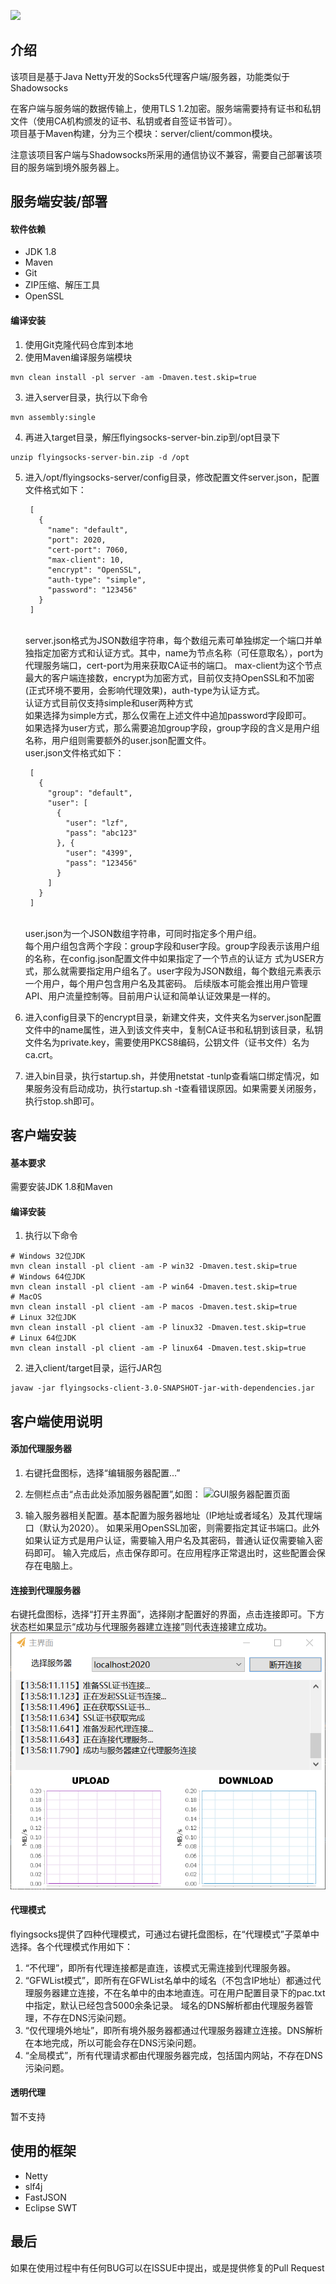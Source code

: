 ![](flyingsocks.png)

## 介绍

该项目是基于Java Netty开发的Socks5代理客户端/服务器，功能类似于Shadowsocks<br/>

在客户端与服务端的数据传输上，使用TLS 1.2加密。服务端需要持有证书和私钥文件（使用CA机构颁发的证书、私钥或者自签证书皆可）。<br>
项目基于Maven构建，分为三个模块：server/client/common模块。<br>

注意该项目客户端与Shadowsocks所采用的通信协议不兼容，需要自己部署该项目的服务端到境外服务器上。


## 服务端安装/部署

#### 软件依赖
- JDK 1.8
- Maven
- Git
- ZIP压缩、解压工具
- OpenSSL


#### 编译安装
1. 使用Git克隆代码仓库到本地 <br>
2. 使用Maven编译服务端模块 <br>
```
mvn clean install -pl server -am -Dmaven.test.skip=true
```
3. 进入server目录，执行以下命令 <br>
```
mvn assembly:single
```
4. 再进入target目录，解压flyingsocks-server-bin.zip到/opt目录下
```
unzip flyingsocks-server-bin.zip -d /opt
```
5. 进入/opt/flyingsocks-server/config目录，修改配置文件server.json，配置文件格式如下：

        [
          {
            "name": "default",
            "port": 2020,
            "cert-port": 7060,
            "max-client": 10,
            "encrypt": "OpenSSL",
            "auth-type": "simple",
            "password": "123456"
          }
        ]

    <br>
        server.json格式为JSON数组字符串，每个数组元素可单独绑定一个端口并单独指定加密方式和认证方式。其中，name为节点名称（可任意取名），port为代理服务端口，cert-port为用来获取CA证书的端口。
        max-client为这个节点最大的客户端连接数，encrypt为加密方式，目前仅支持OpenSSL和不加密(正式环境不要用，会影响代理效果)，auth-type为认证方式。<br>
        认证方式目前仅支持simple和user两种方式<br>
        如果选择为simple方式，那么仅需在上述文件中追加password字段即可。<br>
        如果选择为user方式，那么需要追加group字段，group字段的含义是用户组名称，用户组则需要额外的user.json配置文件。<br>
        user.json文件格式如下：<br>

        [
          {
            "group": "default",
            "user": [
              {
                "user": "lzf",
                "pass": "abc123"
              }, {
                "user": "4399",
                "pass": "123456"
              }
            ]
          }
        ]	

    <br>
        user.json为一个JSON数组字符串，可同时指定多个用户组。<br>
        每个用户组包含两个字段：group字段和user字段。group字段表示该用户组的名称，在config.json配置文件中如果指定了一个节点的认证方
        式为USER方式，那么就需要指定用户组名了。user字段为JSON数组，每个数组元素表示一个用户，每个用户包含用户名及其密码。
        后续版本可能会推出用户管理API、用户流量控制等。目前用户认证和简单认证效果是一样的。
6. 进入config目录下的encrypt目录，新建文件夹，文件夹名为server.json配置文件中的name属性，进入到该文件夹中，复制CA证书和私钥到该目录，私钥文件名为private.key，需要使用PKCS8编码，公钥文件（证书文件）名为ca.crt。
7. 进入bin目录，执行startup.sh，并使用netstat -tunlp查看端口绑定情况，如果服务没有启动成功，执行startup.sh -t查看错误原因。如果需要关闭服务，执行stop.sh即可。

## 客户端安装

#### 基本要求

需要安装JDK 1.8和Maven

#### 编译安装
1. 执行以下命令
```
# Windows 32位JDK
mvn clean install -pl client -am -P win32 -Dmaven.test.skip=true
# Windows 64位JDK
mvn clean install -pl client -am -P win64 -Dmaven.test.skip=true
# MacOS
mvn clean install -pl client -am -P macos -Dmaven.test.skip=true
# Linux 32位JDK
mvn clean install -pl client -am -P linux32 -Dmaven.test.skip=true
# Linux 64位JDK
mvn clean install -pl client -am -P linux64 -Dmaven.test.skip=true
```
2. 进入client/target目录，运行JAR包
```
javaw -jar flyingsocks-client-3.0-SNAPSHOT-jar-with-dependencies.jar
```


## 客户端使用说明

#### 添加代理服务器

1. 右键托盘图标，选择“编辑服务器配置...”
2. 左侧栏点击“点击此处添加服务器配置”,如图：
   ![GUI服务器配置页面](gui-server-setting.png)

3. 输入服务器相关配置。基本配置为服务器地址（IP地址或者域名）及其代理端口（默认为2020）。 如果采用OpenSSL加密，则需要指定其证书端口。此外如果认证方式是用户认证，需要输入用户名及其密码，普通认证仅需要输入密码即可。
   输入完成后，点击保存即可。在应用程序正常退出时，这些配置会保存在电脑上。

#### 连接到代理服务器

右键托盘图标，选择“打开主界面”，选择刚才配置好的界面，点击连接即可。下方状态栏如果显示“成功与代理服务器建立连接”则代表连接建立成功。
![GUI服务器连接界面](gui-main.png)

#### 代理模式

flyingsocks提供了四种代理模式，可通过右键托盘图标，在“代理模式”子菜单中选择。各个代理模式作用如下：

1. “不代理”，即所有代理连接都是直连，该模式无需连接到代理服务器。
2. “GFWList模式”，即所有在GFWList名单中的域名（不包含IP地址）都通过代理服务器建立连接，不在名单中的由本地直连。可在用户配置目录下的pac.txt中指定，默认已经包含5000余条记录。
   域名的DNS解析都由代理服务器管理，不存在DNS污染问题。
3. “仅代理境外地址”，即所有境外服务器都通过代理服务器建立连接。DNS解析在本地完成，所以可能会存在DNS污染问题。
4. “全局模式”，所有代理请求都由代理服务器完成，包括国内网站，不存在DNS污染问题。

#### 透明代理

暂不支持

## 使用的框架

- Netty
- slf4j
- FastJSON
- Eclipse SWT

## 最后

如果在使用过程中有任何BUG可以在ISSUE中提出，或是提供修复的Pull Request
